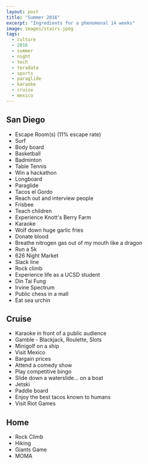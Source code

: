 ```yaml
---
layout: post
title: "Summer 2016"
excerpt: "Ingredients for a phenomenal 14 weeks"
image: images/stairs.jpeg
tags: 
  - culture
  - 2016
  - summer
  - night
  - tech
  - teradata
  - sports
  - paraglide
  - karaoke
  - cruise
  - mexico
---
```



## San Diego

* Escape Room(s) (11% escape rate)
* Surf
* Body board
* Basketball
* Badminton
* Table Tennis
* Win a hackathon
* Longboard
* Paraglide
* Tacos el Gordo
* Reach out and interview people
* Frisbee
* Teach children
* Experience Knott's Berry Farm
* Karaoke
* Wolf down huge garlic fries
* Donate blood
* Breathe nitrogen gas out of my mouth like a dragon
* Run a 5k
* 626 Night Market
* Slack line
* Rock climb
* Experience life as a UCSD student
* Din Tai Fung
* Irvine Spectrum
* Public chess in a mall
* Eat sea urchin

## Cruise

* Karaoke in front of a public audience
* Gamble - Blackjack, Roulette, Slots
* Minigolf on a ship
* Visit Mexico
* Bargain prices
* Attend a comedy show
* Play competitive bingo
* Slide down a waterslide... on a boat
* Jetski
* Paddle board
* Enjoy the best tacos known to humans
* Visit Riot Games

## Home

* Rock Climb
* Hiking
* Giants Game
* MOMA

